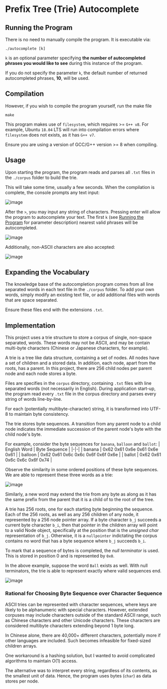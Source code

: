 # Prefix Tree (Trie) Autocomplete
## Running the Program
There is no need to manually compile the program. It is executable via:
```
./autocomplete [k]
```
`k` is an optional parameter specifying **the number of autocompleted phrases you would like to see** during this instance of the program.

If you do not specify the parameter `k`, the default number of returned autocompleted phrases, **10**, will be used.

## Compilation
However, if you wish to compile the program yourself, run the make file

```
make
```

This program makes use of `filesystem`, which requires >= `G++ v8`. For example, Ubuntu `18.04` LTS will run into compilation errors where `filesystem` does not exists, as it has `G++ v7`.

Ensure you are using a version of GCC/G++ version >= 8 when compiling.

## Usage
Upon starting the program, the program reads and parses all `.txt` files in the `./corpus` folder to build the trie.

This will take some time, usually a few seconds. When the compilation is complete, the console prompts any text input:

![image](https://github.com/rui-han-crh/trie-autocomplete/assets/15359033/0913ef60-be0b-45a0-9a3e-53d45989cace)

After the `>`, you may input any string of characters. Pressing enter will allow the program to autocomplete your text. The first `k` (see [Running the Program](#running-the-program) for parameter description) nearest valid phrases will be autocompleted.

![image](https://github.com/rui-han-crh/trie-autocomplete/assets/15359033/2ca009a9-54c7-4c43-b36c-8115dee8b8b6)

Additionally, non-ASCII characters are also accepted:

![image](https://github.com/rui-han-crh/trie-autocomplete/assets/15359033/00254961-e8aa-4b74-974c-8e66c1a1d207)

## Expanding the Vocabulary
The knowledge base of the autocompletion program comes from all line separated words in each text file in the `./corpus` folder. To add your own words, simply modify an existing text file, or add additional files with words that are space separated.

Ensure these files end with the extensions `.txt`.

## Implementation

This project uses a trie structure to store a corpus of single, non-space separated, words. These words may not be ASCII, and may be contain multi-byte characters (Chinese or Japanese characters, for example).

A trie is a tree like data structure, containing a set of nodes. All nodes have a set of children and a stored data. In addition, each node, apart from the roots, has a parent. In this project, there are 256 child nodes per parent node and each node stores a byte.

Files are specifies in the `corpus` directory, containing `.txt` files with line separated words (not necessarily in English). During application start-up, the program read every `.txt` file in the corpus directory and parses every string of words line-by-line.

For each (potentially multibyte-character) string, it is transformed into UTF-8 to maintain byte consistency.

The trie stores byte sequences. A transition from any parent node to a child node indicates the immediate succession of the parent node's byte with the child node's byte.

For example, consider the byte sequences for `banana`, `balloon` and `ballot`:
| English Word | Byte Sequence |
|-|-|
| banana | 0x62 0x61 0x6e 0x61 0x6e 0x61 |
| balloon | 0x62 0x61 0x6c 0x6c 0x6f 0x6f 0x6e |
| ballot | 0x62 0x61 0x6c 0x6c 0x6f 0x74 |

Observe the similarity in some ordered positions of these byte sequences. We are able to represent these three words as a trie:

![image](https://github.com/rui-han-crh/trie-autocomplete/assets/15359033/a55296b9-fd76-4037-ab22-77714828aad5)

Similarly, a new word may extend the trie from any byte as along as it has the same prefix from the parent that it is a child of to the root of the tree.

A trie has 256 roots, one for each starting byte beginning the sequence. Each of the 256 roots, as well as any 256 children of any node, it represented by a 256 node pointer array. If a byte character `b_j` succeeds a current byte character `b_i`, then that pointer in the children array will point to a valid Node object, specifically at the position that is the _unsigned char_ representation of `b_j`. Otherwise, it is a `nullpointer` indictating the corpus contains no word that has a byte sequence where `b_j` succeeds `b_i`.

To mark that a sequence of bytes is completed, the _null terminator_ is used. This is stored in position 0 and is represented by `0x0`.

In the above example, suppose the word `Ball` exists as well. With null terminators, the trie is able to represent exactly where valid sequences end.

![image](https://github.com/rui-han-crh/trie-autocomplete/assets/15359033/8fb962ee-c4e0-4fbd-b7f2-1a2f0fc0309b)

### Rational for Choosing Byte Sequence over Character Sequence
ASCII tries can be represented with character sequences, where keys are likely to be alphanumeric with special characters. However, extended corpuses may include characters outside of the standard ASCII range, such as Chinese characters and other Unicode characters. These characters are considered multibyte characters extending beyond 1 byte long. 

In Chinese alone, there are 40,000+ different characters, potentially more if other languages are included. Such becomes infeasible for fixed-sized children arrays.

One workaround is a hashing solution, but I wanted to avoid complicated algorithms to maintain O(1) access.

The alternative was to interpret every string, regardless of its contents, as the smallest unit of data. Hence, the program uses bytes (`char`) as data stores per node.
